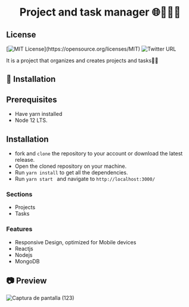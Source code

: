 
<h1 align="center">
    Project and task manager  🌐🚀📝💼
</h1>


## License
[![MIT License](https://img.shields.io/apm/l/atomic-design-ui.svg?)](https://opensource.org/licenses/MIT)
![Twitter URL](https://img.shields.io/twitter/url?style=social&url=https%3A%2F%2Ftwitter.com%2Fmaikol_soro)

It is a project that organizes and creates projects and tasks📝💼

## 🚀 Installation
   ## Prerequisites
 
   - Have yarn installed
   - Node 12 LTS. 
    
 ## Installation
  - fork and  ```clone``` the repository to your account or download the latest release.
  - Open the cloned repository on your machine.
  - Run  ```yarn install``` to get all the dependencies.
  - Run ```yarn start ``` and navigate to ```http://localhost:3000/```
### Sections
- Projects
- Tasks

### Features
- Responsive Design, optimized for Mobile devices
- Reactjs
- Nodejs
- MongoDB
## 📷 Preview
![Captura de pantalla (123)](https://user-images.githubusercontent.com/46753453/92552151-35def900-f21d-11ea-98f7-5addb63f53fc.png)

